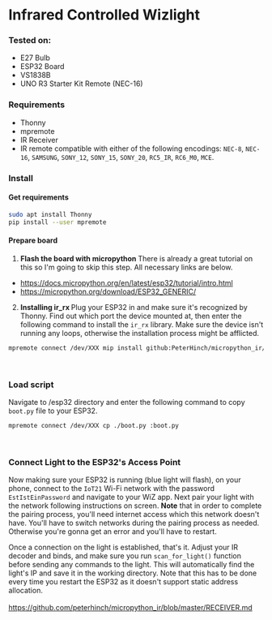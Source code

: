 # Infrared Controlled Wizlight

### Tested on: 
* E27 Bulb
* ESP32 Board
* VS1838B
* UNO R3 Starter Kit Remote (NEC-16)

### Requirements
* Thonny
* mpremote
* IR Receiver
* IR remote compatible with either of the following encodings: `NEC-8`, `NEC-16`, `SAMSUNG`, `SONY_12`, `SONY_15`, `SONY_20`, `RC5_IR`, `RC6_M0`, `MCE`.<br>


### Install


#### Get requirements
```bash
sudo apt install Thonny
pip install --user mpremote
```

#### Prepare board

1. <b> Flash the board with micropython </b>
There is already a great tutorial on this so I'm going to skip this step. All necessary links are below.
* https://docs.micropython.org/en/latest/esp32/tutorial/intro.html
* https://micropython.org/download/ESP32_GENERIC/


2. <b> Installing ir_rx </b>
Plug your ESP32 in and make sure it's recognized by Thonny. Find out which port the device mounted at, then enter the following command to install the `ir_rx` library. Make sure the device isn't running any loops, otherwise the installation process might be afflicted.
```bash
mpremote connect /dev/XXX mip install github:PeterHinch/micropython_ir/ir_rx
```
<br>

### Load script
Navigate to /esp32 directory and enter the following command to copy `boot.py` file to your ESP32.
```bash
mpremote connect /dev/XXX cp ./boot.py :boot.py
```
<br>

### Connect Light to the ESP32's Access Point
Now making sure your ESP32 is running (blue light will flash), on your phone, connect to the `IoT21` Wi-Fi network with the password `EstIstEinPassword` and navigate to your WiZ app. Next pair your light with the network following instructions on screen.
**Note** that in order to complete the pairing process, you'll need internet access which this network doesn't have. You'll have to switch networks during the pairing process as needed. Otherwise you're gonna get an error and you'll have to restart.
<br>

Once a connection on the light is established, that's it. Adjust your IR decoder and binds, and make sure you run `scan_for_light()` function before sending any commands to the light. This will automatically find the light's IP and save it in the working directory. Note that this has to be done every time you restart the ESP32 as it doesn't support static address allocation.<br>
<br>
https://github.com/peterhinch/micropython_ir/blob/master/RECEIVER.md<br>
<br>
